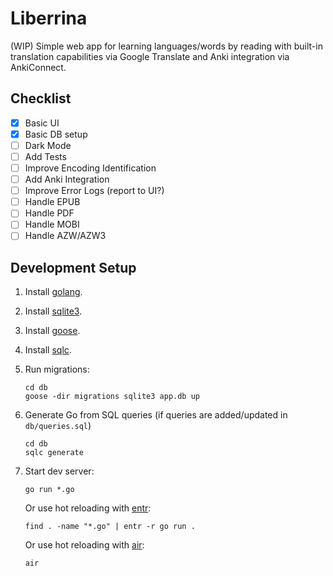 # Liberrina

(WIP) Simple web app for learning languages/words by reading with built-in translation capabilities via Google Translate and Anki integration via AnkiConnect.

## Checklist

- [x] Basic UI
- [x] Basic DB setup
- [ ] Dark Mode
- [ ] Add Tests
- [ ] Improve Encoding Identification
- [ ] Add Anki Integration
- [ ] Improve Error Logs (report to UI?)
- [ ] Handle EPUB
- [ ] Handle PDF
- [ ] Handle MOBI
- [ ] Handle AZW/AZW3

## Development Setup

1. Install [golang](https://go.dev/dl/).

1. Install [sqlite3](https://www.sqlite.org/download.html).

1. Install [goose](https://github.com/pressly/goose).

1. Install [sqlc](https://docs.sqlc.dev/en/latest/overview/install.html).

1. Run migrations:
    ```
    cd db
    goose -dir migrations sqlite3 app.db up
    ```
1. Generate Go from SQL queries (if queries are added/updated in `db/queries.sql`)

    ```
    cd db
    sqlc generate
    ```

1. Start dev server:
    ```
    go run *.go
    ```

    Or use hot reloading with [entr](https://github.com/eradman/entr):
	```
    find . -name "*.go" | entr -r go run . 
    ```

    Or use hot reloading with [air](https://github.com/air-verse/air):

    ```
    air
    ```
